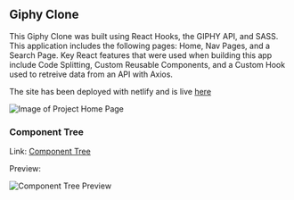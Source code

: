 ## Giphy Clone

This Giphy Clone was built using React Hooks, the GIPHY API, and SASS. This application includes the following pages: Home, Nav Pages, and a Search Page. Key React features that were used when building this app include Code Splitting, Custom Reusable Components, and a Custom Hook used to retreive data from an API with Axios.

The site has been deployed with netlify and is live [here](https://thirsty-galileo-e135d3.netlify.app/)

![Image of Project Home Page](https://i.ibb.co/zND8cFh/Screen-Shot-2020-10-16-at-2-10-40-PM.png)

### Component Tree

Link: [Component Tree](https://app.diagrams.net/#G13BROVWobErLl29by_B5SP98B3y4Zh0BG)

Preview: 

![Component Tree Preview](https://i.ibb.co/BG9QW5g/Screenshot-5.png)

